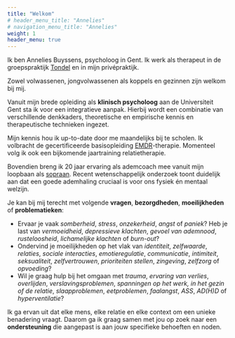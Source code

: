 ```yaml
---
title: "Welkom"
# header_menu_title: "Annelies"
# navigation_menu_title: "Annelies"
weight: 1
header_menu: true
---
```


Ik ben Annelies Buyssens, psycholoog in Gent. Ik werk als therapeut in de groepspraktijk [Tondel](https://www.tondel.be/) en in mijn
privépraktijk.

Zowel volwassenen, jongvolwassenen als koppels en gezinnen zijn welkom bij mij.

Vanuit mijn brede opleiding als **klinisch psycholoog** aan de Universiteit Gent sta ik voor een integratieve aanpak.
Hierbij wordt een combinatie van verschillende denkkaders, theoretische en empirische kennis en therapeutische technieken ingezet.

Mijn kennis hou ik up-to-date door me maandelijks bij te scholen. Ik volbracht de gecertificeerde basisopleiding [EMDR](https://emdr-belgium.be/)-therapie. Momenteel volg ik ook een bijkomende jaartraining relatietherapie.

Bovendien breng ik 20 jaar ervaring als ademcoach mee vanuit mijn loopbaan als [sopraan](/sopraan).
Recent wetenschappelijk onderzoek toont duidelijk aan dat een goede ademhaling cruciaal is voor ons fysiek én mentaal welzijn.

Je kan bij mij terecht met volgende **vragen**, **bezorgdheden**, **moeilijkheden** of
**problematieken**:

* Ervaar je vaak *somberheid*, *stress*, *onzekerheid*, *angst* of *paniek*? Heb je last van *vermoeidheid*, *depressieve klachten*, *gevoel van ademnood*, *rusteloosheid*, *lichamelijke klachten* of *burn-out*?
* Ondervind je moeilijkheden op het vlak van *identiteit*, *zelfwaarde*, *relaties*, *sociale interacties*, *emotieregulatie*, *communicatie*, *intimiteit*, *seksualiteit*, *zelfvertrouwen*, *prioriteiten stellen*, *zingeving*, *zelfzorg* of *opvoeding*?
* Wil je graag hulp bij het omgaan met *trauma*, *ervaring van verlies*, *overlijden*, *verslavingsproblemen*, *spanningen op het werk, in het gezin of de relatie*, *slaapproblemen*, *eetproblemen*, *faalangst*, *ASS*, *AD(H)D* of *hyperventilatie*?

Ik ga ervan uit dat elke mens, elke relatie en elke context om een unieke benadering vraagt.
Daarom ga ik graag samen met jou op zoek naar een **ondersteuning** die aangepast is aan jouw specifieke behoeften en noden.




